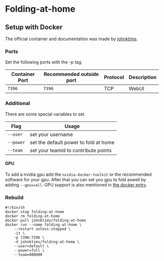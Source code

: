 # Folding-at-home

## Setup with Docker

The official container and documentation was made by [johnktims](https://hub.docker.com/r/johnktims/folding-at-home).

### Ports

Set the following ports with the -p tag.

| Container Port | Recommended outside port | Protocol | Description |
| -------------- | ------------------------ | -------- | ----------- |
| `7396`         | `7396`                   | TCP      | WebUI       |

### Additional

There are some special variables to set.

| Flag      | Usage                                 |
| --------- | ------------------------------------- |
| `--user`  | set your username                     |
| `--power` | set the default power to fold at home |
| `--team`  | set your teamid to contribute points  |

#### GPU

To add a nvidia gpu add the `nvidia-docker-toolkit` or the recommended software
for your gpu.
After that you can set you gpu to fold aswell by adding `--gpus=all`.
GPU support is also mentioned in [the docker entry](docker.md).

### Rebuild

```shell
#!/bin/sh
docker stop folding-at-home
docker rm folding-at-home
docker pull johnktims/folding-at-home
docker run --name folding-at-home \
    --restart unless-stopped \
    -it \
    -p 7396:7396 \
    -d johnktims/folding-at-home \
    --user=default \
    --power=full \
    --team=000000
```
